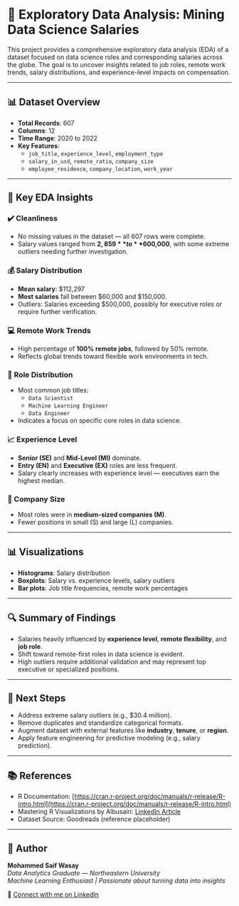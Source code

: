# 💼 Exploratory Data Analysis: Mining Data Science Salaries 

This project provides a comprehensive exploratory data analysis (EDA) of a dataset focused on data science roles and corresponding salaries across the globe. The goal is to uncover insights related to job roles, remote work trends, salary distributions, and experience-level impacts on compensation.

---

## 📊 Dataset Overview

- **Total Records**: 607
- **Columns**: 12
- **Time Range**: 2020 to 2022
- **Key Features**: 
  - `job_title`, `experience_level`, `employment_type`
  - `salary_in_usd`, `remote_ratio`, `company_size`
  - `employee_residence`, `company_location`, `work_year`

---

## 🧪 Key EDA Insights

### ✔️ Cleanliness
- No missing values in the dataset — all 607 rows were complete.
- Salary values ranged from **$2,859** to **$600,000**, with some extreme outliers needing further investigation.

### 💰 Salary Distribution
- **Mean salary**: $112,297
- **Most salaries** fall between $60,000 and $150,000.
- Outliers: Salaries exceeding $500,000, possibly for executive roles or require further verification.

### 💻 Remote Work Trends
- High percentage of **100% remote jobs**, followed by 50% remote.
- Reflects global trends toward flexible work environments in tech.

### 📌 Role Distribution
- Most common job titles:
  - `Data Scientist`
  - `Machine Learning Engineer`
  - `Data Engineer`
- Indicates a focus on specific core roles in data science.

### 📈 Experience Level
- **Senior (SE)** and **Mid-Level (MI)** dominate.
- **Entry (EN)** and **Executive (EX)** roles are less frequent.
- Salary clearly increases with experience level — executives earn the highest median.

### 🏢 Company Size
- Most roles were in **medium-sized companies (M)**.
- Fewer positions in small (S) and large (L) companies.

---

## 📊 Visualizations

- **Histograms**: Salary distribution
- **Boxplots**: Salary vs. experience levels, salary outliers
- **Bar plots**: Job title frequencies, remote work percentages

---

## 🔍 Summary of Findings

- Salaries heavily influenced by **experience level**, **remote flexibility**, and **job role**.
- Shift toward remote-first roles in data science is evident.
- High outliers require additional validation and may represent top executive or specialized positions.

---

## 🧭 Next Steps

- Address extreme salary outliers (e.g., $30.4 million).
- Remove duplicates and standardize categorical formats.
- Augment dataset with external features like **industry**, **tenure**, or **region**.
- Apply feature engineering for predictive modeling (e.g., salary prediction).

---

## 📚 References

- R Documentation: [https://cran.r-project.org/doc/manuals/r-release/R-intro.html](https://cran.r-project.org/doc/manuals/r-release/R-intro.html)
- Mastering R Visualizations by Albusairi: [LinkedIn Article](https://www.linkedin.com/pulse/mastering-simple-r-visualizations-from-scatterplots-heat-albusairi/)
- Dataset Source: Goodreads (reference placeholder)

---

## 🧠 Author
**Mohammed Saif Wasay**  
*Data Analytics Graduate — Northeastern University*  
*Machine Learning Enthusiast | Passionate about turning data into insights*

🔗 [Connect with me on LinkedIn](https://www.linkedin.com/in/mohammed-saif-wasay-4b3b64199/)
